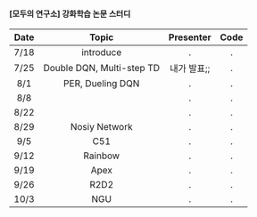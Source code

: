 #### [모두의 연구소] 강화학습 논문 스터디

Date | Topic | Presenter | Code
:---: | :---: | :---: | :---:
7/18 | introduce | . | . 
7/25 | Double DQN, Multi-step TD | 내가 발표;; | . 
8/1 | PER, Dueling DQN | . | . 
8/8 |  | . | . 
8/22 |  | . | . 
8/29 | Nosiy Network | . | . 
9/5 | C51 | . | . 
9/12 | Rainbow | . | . 
9/19 | Apex | . | . 
9/26 | R2D2 | . | . 
10/3 | NGU | . | . 
